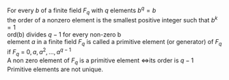 For every $b$ of a finite field $F_q$ with $q$ elements $b^q=b$  
the order of a nonzero element is the smallest positive integer such that $b^k=1$  
ord(b) divides $q-1$ for every non-zero b  
element $a$ in a finite field $F_q$ is called a primitive element (or generator) of $F_q$ if $F_q$ = $0,a,a^2,..., a^{q-1}$  
A non zero element of $F_q$ is a primitive element $\iff$its order is $q-1$  
Primitive elements are not unique.